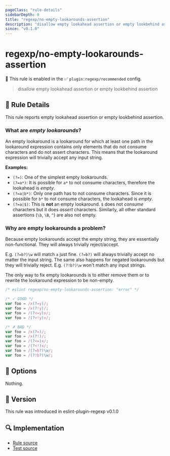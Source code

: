 ```yaml
---
pageClass: "rule-details"
sidebarDepth: 0
title: "regexp/no-empty-lookarounds-assertion"
description: "disallow empty lookahead assertion or empty lookbehind assertion"
since: "v0.1.0"
---
```

# regexp/no-empty-lookarounds-assertion

💼 This rule is enabled in the ✅ `plugin:regexp/recommended` config.

<!-- end auto-generated rule header -->

> disallow empty lookahead assertion or empty lookbehind assertion

## :book: Rule Details

This rule reports empty lookahead assertion or empty lookbehind assertion.

### What are _empty lookarounds_?

An empty lookaround is a lookaround for which at least one path in the lookaround expression contains only elements that do not consume characters and do not assert characters. This means that the lookaround expression will trivially accept any input string.

**Examples:**

- `(?=)`: One of the simplest empty lookarounds.
- `(?=a*)`: It is possible for `a*` to not consume characters, therefore the lookahead is _empty_.
- `(?=a|b*)`: Only one path has to not consume characters. Since it is possible for `b*` to not consume characters, the lookahead is _empty_.
- `(?=a|$)`: This is **not** an empty lookaround. `$` does not _consume_ characters but it does _assert_ characters. Similarly, all other standard assertions (`\b`, `\B`, `^`) are also not empty.

### Why are empty lookarounds a problem?

Because empty lookarounds accept the empty string, they are essentially non-functional. They will always trivially reject/accept.

E.g. `(?=b?)\w` will match `a` just fine. `(?=b?)` will always trivially accept no matter the input string. The same also happens for negated lookarounds but they will trivially reject. E.g. `(?!b?)\w` won't match any input strings.

The only way to fix empty lookarounds is to either remove them or to rewrite the lookaround expression to be non-empty.

<eslint-code-block>

```js
/* eslint regexp/no-empty-lookarounds-assertion: "error" */

/* ✓ GOOD */
var foo = /x(?=y)/;
var foo = /x(?!y)/;
var foo = /(?<=y)x/;
var foo = /(?<!y)x/;

/* ✗ BAD */
var foo = /x(?=)/;
var foo = /x(?!)/;
var foo = /(?<=)x/;
var foo = /(?<!)x/;
var foo = /(?=b?)\w/;
var foo = /(?!b?)\w/;
```

</eslint-code-block>

## :wrench: Options

Nothing.

## :rocket: Version

This rule was introduced in eslint-plugin-regexp v0.1.0

## :mag: Implementation

- [Rule source](https://github.com/ota-meshi/eslint-plugin-regexp/blob/master/lib/rules/no-empty-lookarounds-assertion.ts)
- [Test source](https://github.com/ota-meshi/eslint-plugin-regexp/blob/master/tests/lib/rules/no-empty-lookarounds-assertion.ts)
